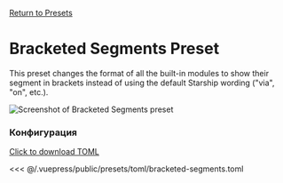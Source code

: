[Return to Presets](/presets/#bracketed-segments)

# Bracketed Segments Preset

This preset changes the format of all the built-in modules to show their segment in brackets instead of using the default Starship wording ("via", "on", etc.).

![Screenshot of Bracketed Segments preset](/presets/img/bracketed-segments.png)

### Конфигурация

[Click to download TOML](/presets/toml/bracketed-segments.toml)

<<< @/.vuepress/public/presets/toml/bracketed-segments.toml
